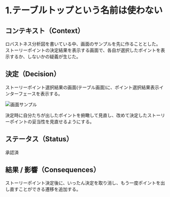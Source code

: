 # 1.テーブルトップという名前は使わない

## コンテキスト（Context）
ロバストネス分析図を書いている中、画面のサンプルを先に作ることとした。
ストーリーポイントの決定結果を表示する画面で、各自が選択したポイントを表示するか、しないかの疑義が生じた。

## 決定（Decision）
ストーリーポイント選択結果の画面(テーブル画面)に、ポイント選択結果表示インターフェースを表示する。

![画面サンプル](https://github.com/ModelingKai/PlanningPoker/assets/43241366/005125b7-3f7d-44cd-9a46-a3fd8a73cc6d")

決定時に自分たちが出したポイントを俯瞰して見直し、改めて決定したストーリーポイントの妥当性を見直せるようにする。

## ステータス（Status）
承認済

## 結果 / 影響（Consequences）

ストーリーポイント決定後に、いったん決定を取り消し、もう一度ポイントを出し直すことができる遷移を追加する。
